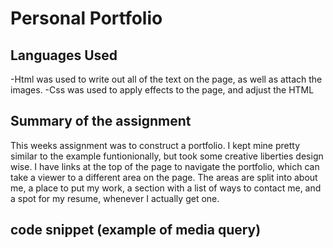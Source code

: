 # Personal Portfolio

## Languages Used
-Html was used to write out all of the text on the page, as well as attach the images.
-Css was used to apply effects to the page, and adjust the HTML

## Summary of the assignment
This weeks assignment was to construct a portfolio. I kept mine pretty similar to the example funtionionally, but took some creative liberties design wise. I have links at the top of the page to navigate
the portfolio, which can take a viewer to a different area on the page. The areas are split into about me, a place to put my work, a section with a list of ways to contact me, and a spot for my resume,
whenever I actually get one.

## code snippet (example of media query)
```CSS